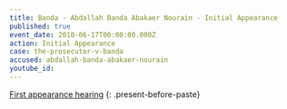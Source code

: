 ```yaml
---
title: Banda - Abdallah Banda Abakaer Nourain - Initial Appearance
published: true
event_date: 2010-06-17T00:00:00.000Z
action: Initial Appearance
case: the-prosecutor-v-banda
accused: abdallah-banda-abakaer-nourain
youtube_id:
---
```



[First appearance hearing](https://youtu.be/YvFXgt-gRE0)
{: .present-before-paste}